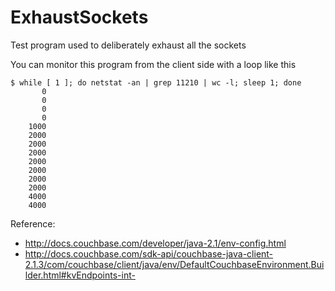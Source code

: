 # ExhaustSockets
Test program used to deliberately exhaust all the sockets 

You can monitor this program from the client side with a loop like this

```
$ while [ 1 ]; do netstat -an | grep 11210 | wc -l; sleep 1; done
       0
       0
       0
       0
    1000
    2000
    2000
    2000
    2000
    2000
    2000
    2000
    4000
    4000
```

Reference:

* http://docs.couchbase.com/developer/java-2.1/env-config.html
* http://docs.couchbase.com/sdk-api/couchbase-java-client-2.1.3/com/couchbase/client/java/env/DefaultCouchbaseEnvironment.Builder.html#kvEndpoints-int-
